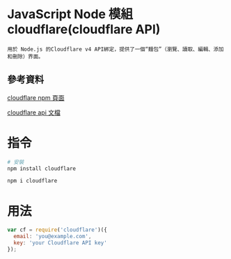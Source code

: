 # JavaScript Node 模組 cloudflare(cloudflare API)

```
用於 Node.js 的Cloudflare v4 API綁定，提供了一個“麵包”（瀏覽、讀取、編輯、添加和刪除）界面。
```

## 參考資料

[cloudflare npm 頁面](https://www.npmjs.com/package/cloudflare)

[cloudflare api 文檔](https://cloudflare.github.io/node-cloudflare/)

# 指令

```bash
# 安裝
npm install cloudflare

npm i cloudflare
```

# 用法

```JavaScript
var cf = require('cloudflare')({
  email: 'you@example.com',
  key: 'your Cloudflare API key'
});
```